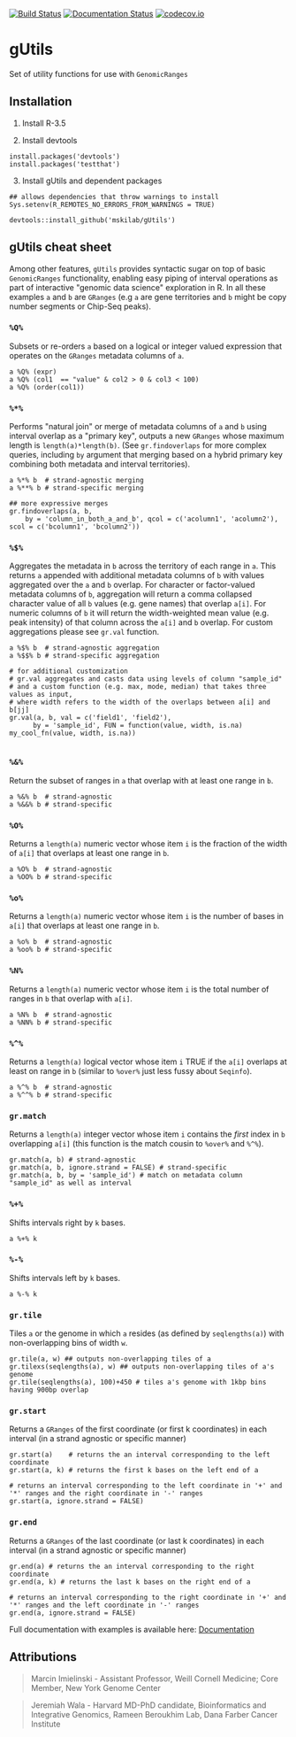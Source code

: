 [![Build Status](https://travis-ci.com/mskilab/gUtils.svg?branch=master)](https://app.travis-ci.com/github/mskilab/gUtils)
[![Documentation Status](https://readthedocs.org/projects/gutils/badge/?version=latest)](https://readthedocs.org/projects/gutils/?badge=latest)
[![codecov.io](https://img.shields.io/codecov/c/github/mskilab/gUtils.svg)](https://codecov.io/github/mskilab/gUtils?branch=master)

gUtils
=======

Set of utility functions for use with `GenomicRanges`



Installation
------------

1. Install R-3.5

2. Install devtools

```{r}
install.packages('devtools')
install.packages('testthat')
```
3. Install gUtils and dependent packages

```{r}
## allows dependencies that throw warnings to install
Sys.setenv(R_REMOTES_NO_ERRORS_FROM_WARNINGS = TRUE)

devtools::install_github('mskilab/gUtils')
```

gUtils cheat sheet 
------------------

Among other features, `gUtils` provides syntactic sugar on top of basic `GenomicRanges` functionality, enabling easy piping of interval operations as part of interactive "genomic data science" exploration in R. In all these examples `a` and `b` are `GRanges` (e.g `a` are gene territories and `b` might be copy number segments or Chip-Seq peaks). 

### `%Q%`

Subsets or re-orders `a` based on a logical or integer valued expression that operates on the `GRanges` metadata columns of `a`.  
```{r}
a %Q% (expr)
a %Q% (col1  == "value" & col2 > 0 & col3 < 100)
a %Q% (order(col1))  
```


### `%*%`

Performs "natural join" or merge of metadata columns of `a` and `b` using interval overlap as a "primary key", outputs a new `GRanges` whose maximum length is `length(a)*length(b)`. (See `gr.findoverlaps` for more complex queries, including `by` argument that merging based on a hybrid primary key combining both metadata and interval territories).
```{r}	 	  
a %*% b  # strand-agnostic merging
a %**% b # strand-specific merging

## more expressive merges
gr.findoverlaps(a, b, 
    by = 'column_in_both_a_and_b', qcol = c('acolumn1', 'acolumn2'), scol = c('bcolumn1', 'bcolumn2'))	     
```


### `%$%`
Aggregates the metadata in `b` across the territory of each range in `a`.  This returns `a` appended with additional metadata columns of `b` with values aggregated over the `a` and `b` overlap. For character or factor-valued metadata columns of `b`, aggregation will return a comma collapsed character value of all `b` values (e.g. gene names) that overlap `a[i]`. For numeric columns of `b` it will return the width-weighted mean value (e.g. peak intensity) of that column across the  `a[i]` and `b` overlap.  For custom aggregations please see `gr.val` function. 
```{r}	   
a %$% b  # strand-agnostic aggregation
a %$$% b # strand-specific aggregation

# for additional customization
# gr.val aggregates and casts data using levels of column "sample_id"				   
# and a custom function (e.g. max, mode, median) that takes three values as input,
# where width refers to the width of the overlaps between a[i] and b[jj]
gr.val(a, b, val = c('field1', 'field2'),
      by = 'sample_id', FUN = function(value, width, is.na) my_cool_fn(value, width, is.na))
	

```

### `%&%`
Return the subset of ranges in `a` that overlap with at least one range in `b`.
```{r}
a %&% b  # strand-agnostic
a %&&% b # strand-specific
```

### `%O%`
Returns a `length(a)` numeric vector whose item `i` is the fraction of the width of `a[i]` that overlaps at least one range in `b`.
```{r}
a %O% b  # strand-agnostic
a %OO% b # strand-specific
```


### `%o%`
Returns a `length(a)` numeric vector whose item `i` is the number of bases in `a[i]` that overlaps at least one range in `b`.
```{r}
a %o% b  # strand-agnostic
a %oo% b # strand-specific
```


### `%N%`
Returns a `length(a)` numeric vector whose item `i` is the total number of ranges in `b` that overlap with `a[i]`.
```{r}
a %N% b  # strand-agnostic
a %NN% b # strand-specific
```

### `%^%`
Returns a `length(a)` logical vector whose item `i` TRUE if the  `a[i]` overlaps at least on range in `b` (similar to `%over%` just less fussy about `Seqinfo`).
```{r}
a %^% b  # strand-agnostic
a %^^% b # strand-specific
```

### `gr.match`
Returns a `length(a)` integer vector whose item `i` contains the *first* index in `b` overlapping `a[i]` (this function is the match cousin to `%over%` and `%^%`).
```{r}
gr.match(a, b) # strand-agnostic
gr.match(a, b, ignore.strand = FALSE) # strand-specific	
gr.match(a, b, by = 'sample_id') # match on metadata column "sample_id" as well as interval
```

### `%+%`
Shifts intervals right by `k` bases.
```{r}
a %+% k
```

### `%-%`
Shifts intervals left by `k` bases.
```{r}
a %-% k 
```

### `gr.tile`
Tiles `a` or the genome in which `a` resides (as defined by `seqlengths(a)`) with non-overlapping bins of width `w`.
```{r}	  
gr.tile(a, w) ## outputs non-overlapping tiles of a
gr.tilexs(seqlengths(a), w) ## outputs non-overlapping tiles of a's genome
gr.tile(seqlengths(a), 100)+450 # tiles a's genome with 1kbp bins having 900bp overlap
```

### `gr.start`
Returns a `GRanges` of the first coordinate (or first k coordinates) in each interval (in a strand agnostic or specific manner)
```{r}	  
gr.start(a)    # returns the an interval corresponding to the left coordinate
gr.start(a, k) # returns the first k bases on the left end of a
  
# returns an interval corresponding to the left coordinate in '+' and '*' ranges and the right coordinate in '-' ranges
gr.start(a, ignore.strand = FALSE) 
```

### `gr.end`
Returns a `GRanges` of the last coordinate (or last k coordinates) in each interval (in a strand agnostic or specific manner)
```{r}	  
gr.end(a) # returns the an interval corresponding to the right coordinate
gr.end(a, k) # returns the last k bases on the right end of a

# returns an interval corresponding to the right coordinate in '+' and '*' ranges and the left coordinate in '-' ranges
gr.end(a, ignore.strand = FALSE) 
```


Full documentation with examples is available here: [Documentation][docs]

Attributions
------------
> Marcin Imielinski - Assistant Professor, Weill Cornell Medicine; Core Member, New York Genome Center

> Jeremiah Wala - Harvard MD-PhD candidate, Bioinformatics and Integrative Genomics, Rameen Beroukhim Lab, Dana Farber Cancer Institute

[license]: https://github.com/mskilab/gUtils/blob/master/LICENSE
[docs]: http://gutils.readthedocs.org/en/latest/index.html

